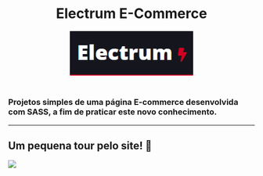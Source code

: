 <h1 align="center">Electrum E-Commerce</h1>
 
<div align="center">
    <img width="50%" src="img/electrum-logo.png">
</div>

<br>

<h3>Projetos simples de uma página E-commerce desenvolvida com SASS, a fim de praticar este novo conhecimento.</h3>

---

<h2>Um pequena tour pelo site! 🚀</h2>

<img src="img/electrum.gif">
